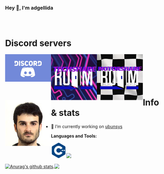 <p align="center">

### Hey 👋, I'm adgellida

<a href="https://twitter.com/adgellida">
  <img align="left" alt="" | Twitter" width="22px" src="https://cdn.jsdelivr.net/npm/simple-icons@v3/icons/twitter.svg" />
</a>
<a href="https://www.linkedin.com/in/adgellida/">
  <img align="left" alt="" width="22px" src="https://cdn.jsdelivr.net/npm/simple-icons@v3/icons/linkedin.svg" />
</a>
<a href="https://t.me/adgellida">
  <img align="left" alt="" width="22px" src="https://cdn.jsdelivr.net/npm/simple-icons@v3/icons/telegram.svg" />
</a>
<a href="https://www.instagram.com/adgellida/">
  <img align="left" alt="" width="22px" src="https://cdn.jsdelivr.net/npm/simple-icons@v3/icons/instagram.svg" />
</a>
                                                                                                              
</p>

<br>
</br>

<p align="left">

Discord servers
=============================================
<a href="https://discord.gg/hN6MMK">
  <img align="left" alt="" width="150px" src="https://github.com/adgellida/resources/blob/master/images/Discord.jpg" />
</a>  
<a href="https://discord.gg/hN6MMK">
  <img align="left" alt="" width="150px" src="https://github.com/adgellida/resources/blob/master/images/Techshare_room_Logo2.png" />
</a>
  
<a href="https://discord.gg/ATDRGu">
  <img align="left" alt="" width="150px" src="https://github.com/adgellida/resources/blob/master/images/Motorshare_room_Logo2.png" />
</a>

</a>
<a href="https://discord.gg/6hRWpbG">
  <img align="left" alt="" width="150px" src="https://github.com/adgellida/resources/blob/master/images/foto.jpg" />
</a>

</p>

<br>
</br>
<br>
</br>
<br>
</br>

<p align="center">

Info & stats
=============================================

- 🔭 I’m currently working on [ubunsys](https://github.com/adgellida/ubunsys)

**Languages and Tools:**  

<code><img height="50" src="https://github.com/devicons/devicon/blob/master/icons/cplusplus/cplusplus-plain.svg"></code><code><img height="50" src="https://icon-icons.com/downloadimage.php?id=94938&root=1381/PNG/512/&file=qt_94938.png"></code>

<a href="https://github.com/adgellida/github-readme-stats">
  <img align="center" src="https://github-readme-stats.vercel.app/api?username=adgellida&show_icons=true&include_all_commits=true&theme=radical" alt="Anurag's github stats" />
</a>
<a href="https://github.com/adgellida/github-readme-stats">
  <!-- Change the `github-readme-stats.vercel.app` to `github-readme-stats.vercel.app`  -->
  <img align="center" src="https://github-readme-stats.vercel.app/api/top-langs/?username=adgellida&layout=compact&theme=radical" />
</a>

</p>
